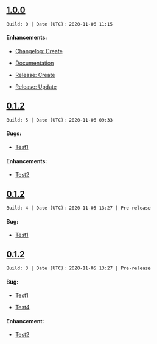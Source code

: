 ## [1.0.0](https://github.com/Suplanus/GitHubReleaser/releases/tag/1.0.0.0)

`Build: 0 | Date (UTC): 2020-11-06 11:15`

#### Enhancements:
- [Changelog: Create](https://github.com/Suplanus/GitHubReleaser/issues/10)
- [Documentation](https://github.com/Suplanus/GitHubReleaser/issues/11)
- [Release: Create](https://github.com/Suplanus/GitHubReleaser/issues/8)
- [Release: Update](https://github.com/Suplanus/GitHubReleaser/issues/9)

## [0.1.2](https://github.com/Suplanus/GitHubReleaser/releases/tag/0.1.2.5)

`Build: 5 | Date (UTC): 2020-11-06 09:33`

#### Bugs:
- [Test1](https://github.com/Suplanus/GitHubReleaser/issues/2)

#### Enhancements:
- [Test2](https://github.com/Suplanus/GitHubReleaser/issues/3)

## [0.1.2](https://github.com/Suplanus/GitHubReleaser/releases/tag/0.1.2.4)

`Build: 4 | Date (UTC): 2020-11-05 13:27 | Pre-release`


#### Bug:
- [Test1](https://github.com/Suplanus/GitHubReleaser/issues/2)

## [0.1.2](https://github.com/Suplanus/GitHubReleaser/releases/tag/0.1.2.3)

`Build: 3 | Date (UTC): 2020-11-05 13:27 | Pre-release`


#### Bug:
- [Test1](https://github.com/Suplanus/GitHubReleaser/issues/2)
- [Test4](https://github.com/Suplanus/GitHubReleaser/issues/5)

#### Enhancement:
- [Test2](https://github.com/Suplanus/GitHubReleaser/issues/3)

